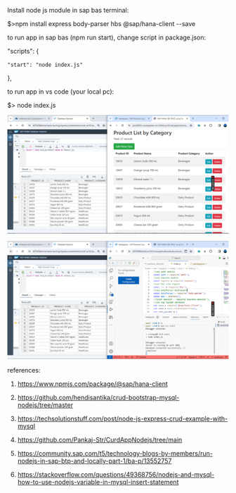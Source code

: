 Install node js module in sap bas terminal:

$>npm install express body-parser hbs @sap/hana-client --save

to run app in sap bas (npm run start), change script in package.json:

  "scripts": {
  
    "start": "node index.js"
    
  },

to run app in vs code (your local pc):

$> node index.js

![alt text](https://github.com/jenizar/hanadb-crud-app-with-node-js-express/blob/master/screenshot/sap_hanadb_menu.PNG)

![alt text](https://github.com/jenizar/hanadb-crud-app-with-node-js-express/blob/master/screenshot/sap_bas_npm_run_start.PNG)

references:

1. https://www.npmjs.com/package/@sap/hana-client

2. https://github.com/hendisantika/crud-bootstrap-mysql-nodejs/tree/master

3. https://techsolutionstuff.com/post/node-js-express-crud-example-with-mysql

4. https://github.com/Pankaj-Str/CurdAppNodejs/tree/main

5. https://community.sap.com/t5/technology-blogs-by-members/run-nodejs-in-sap-btp-and-locally-part-1/ba-p/13552757

5. https://stackoverflow.com/questions/49368756/nodejs-and-mysql-how-to-use-nodejs-variable-in-mysql-insert-statement
